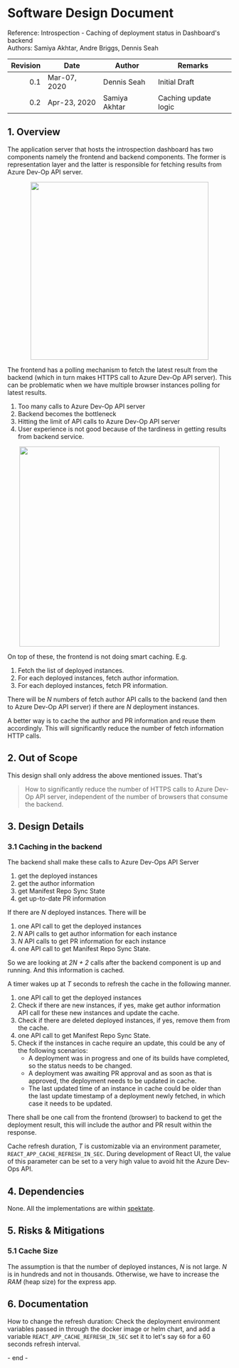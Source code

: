 # Software Design Document

Reference: Introspection - Caching of deployment status in Dashboard's backend
<br> Authors: Samiya Akhtar, Andre Briggs, Dennis Seah

| Revision | Date         | Author        | Remarks              |
| -------: | ------------ | ------------- | -------------------- |
|      0.1 | Mar-07, 2020 | Dennis Seah   | Initial Draft        |
|      0.2 | Apr-23, 2020 | Samiya Akhtar | Caching update logic |

## 1. Overview

The application server that hosts the introspection dashboard has two components
namely the frontend and backend components. The former is representation layer
and the latter is responsible for fetching results from Azure Dev-Op API server.

<p style="text-align:center">
<img src="azureAPICalls.png" width="400px">
</p>

The frontend has a polling mechanism to fetch the latest result from the backend
(which in turn makes HTTPS call to Azure Dev-Op API server). This can be
problematic when we have multiple browser instances polling for latest results.

1. Too many calls to Azure Dev-Op API server
2. Backend becomes the bottleneck
3. Hitting the limit of API calls to Azure Dev-Op API server
4. User experience is not good because of the tardiness in getting results from
   backend service.

<p style="text-align:center">
<img src="multipleBrowsersToBackend.png" width="450px">
</p>

On top of these, the frontend is not doing smart caching. E.g.

1. Fetch the list of deployed instances.
2. For each deployed instances, fetch author information.
3. For each deployed instances, fetch PR information.

There will be _N_ numbers of fetch author API calls to the backend (and then to
Azure Dev-Op API server) if there are _N_ deployment instances.

A better way is to cache the author and PR information and reuse them
accordingly. This will significantly reduce the number of fetch information HTTP
calls.

## 2. Out of Scope

This design shall only address the above mentioned issues. That's

> How to significantly reduce the number of HTTPS calls to Azure Dev-Op API
> server, independent of the number of browsers that consume the backend.

## 3. Design Details

### 3.1 Caching in the backend

The backend shall make these calls to Azure Dev-Ops API Server

1. get the deployed instances
2. get the author information
3. get Manifest Repo Sync State
4. get up-to-date PR information

If there are _N_ deployed instances. There will be

1. one API call to get the deployed instances
2. _N_ API calls to get author information for each instance
3. _N_ API calls to get PR information for each instance
4. one API call to get Manifest Repo Sync State.

So we are looking at <i>2N + 2</i> calls after the backend component is up and
running. And this information is cached.

A timer wakes up at _T_ seconds to refresh the cache in the following manner.

1. one API call to get the deployed instances
2. Check if there are new instances, if yes, make get author information API
   call for these new instances and update the cache.
3. Check if there are deleted deployed instances, if yes, remove them from the
   cache.
4. one API call to get Manifest Repo Sync State.
5. Check if the instances in cache require an update, this could be any of the
   following scenarios:
   - A deployment was in progress and one of its builds have completed, so the
     status needs to be changed.
   - A deployment was awaiting PR approval and as soon as that is approved, the
     deployment needs to be updated in cache.
   - The last updated time of an instance in cache could be older than the last
     update timestamp of a deployment newly fetched, in which case it needs to
     be updated.

There shall be one call from the frontend (browser) to backend to get the
deployment result, this will include the author and PR result within the
response.

Cache refresh duration, _T_ is customizable via an environment parameter,
`REACT_APP_CACHE_REFRESH_IN_SEC`. During development of React UI, the value of
this parameter can be set to a very high value to avoid hit the Azure Dev-Ops
API.

## 4. Dependencies

None. All the implementations are within
[spektate](https://github.com/microsoft/spektate).

## 5. Risks & Mitigations

### 5.1 Cache Size

The assumption is that the number of deployed instances, _N_ is not large. _N_
is in hundreds and not in thousands. Otherwise, we have to increase the _RAM_
(heap size) for the express app.

## 6. Documentation

How to change the refresh duration: Check the deployment environment variables
passed in through the docker image or helm chart, and add a variable
`REACT_APP_CACHE_REFRESH_IN_SEC` set it to let's say `60` for a 60 seconds
refresh interval.

\- end -
